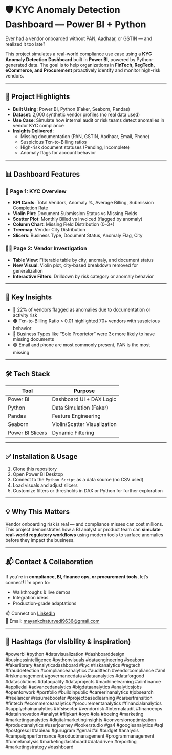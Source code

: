 # 🛡️ KYC Anomaly Detection Dashboard — Power BI + Python

Ever had a vendor onboarded without PAN, Aadhaar, or GSTIN — and realized it too late?

This project simulates a real-world compliance use case using a **KYC Anomaly Detection Dashboard** built in **Power BI**, powered by Python-generated data. The goal is to help organizations in **FinTech, RegTech, eCommerce, and Procurement** proactively identify and monitor high-risk vendors.

---

## 📌 Project Highlights

- **Built Using**: Power BI, Python (Faker, Seaborn, Pandas)
- **Dataset**: 2,000 synthetic vendor profiles (no real data used)
- **Use Case**: Simulate how internal audit or risk teams detect anomalies in vendor KYC compliance
- **Insights Delivered**:
  - Missing documentation (PAN, GSTIN, Aadhaar, Email, Phone)
  - Suspicious Txn-to-Billing ratios
  - High-risk document statuses (Pending, Incomplete)
  - Anomaly flags for account behavior

---

## 📊 Dashboard Features

### 📄 Page 1: KYC Overview
- **KPI Cards**: Total Vendors, Anomaly %, Average Billing, Submission Completion Rate
- **Violin Plot**: Document Submission Status vs Missing Fields
- **Scatter Plot**: Monthly Billed vs Invoiced (flagged by anomaly)
- **Column Chart**: Missing Field Distribution (0–3+)
- **Treemap**: Vendor City Distribution
- **Slicers**: Business Type, Document Status, Anomaly Flag, City

### 🕵️‍♂️ Page 2: Vendor Investigation
- **Table View**: Filterable table by city, anomaly, and document status
- **New Visual**: Violin plot, city-based breakdown removed for generalization
- **Interactive Filters**: Drilldown by risk category or anomaly behavior

---

## 🧠 Key Insights

- 🔴 22% of vendors flagged as anomalies due to documentation or activity risk
- 🟠 Txn-to-Billing Ratio > 0.01 highlighted 70+ vendors with suspicious behavior
- 🔵 Business Types like “Sole Proprietor” were 3x more likely to have missing documents
- 🟢 Email and phone are most commonly present, PAN is the most missing

---

## 🛠️ Tech Stack

| Tool         | Purpose                     |
|--------------|------------------------------|
| Power BI     | Dashboard UI + DAX Logic     |
| Python       | Data Simulation (Faker)      |
| Pandas       | Feature Engineering          |
| Seaborn      | Violin/Scatter Visualization |
| Power BI Slicers | Dynamic Filtering        |

---

## ✅ Installation & Usage

1. Clone this repository
2. Open Power BI Desktop
3. Connect to the `Python Script` as a data source (no CSV used)
4. Load visuals and adjust slicers
5. Customize filters or thresholds in DAX or Python for further exploration

---

## 💡 Why This Matters

Vendor onboarding risk is real — and compliance misses can cost millions. This project demonstrates how a BI analyst or product team can **simulate real-world regulatory workflows** using modern tools to surface anomalies before they impact the business.

---

## 📬 Contact & Collaboration

If you're in **compliance, BI, finance ops, or procurement tools**, let’s connect! I’m open to:
- Walkthroughs & live demos
- Integration ideas
- Production-grade adaptations

📫 Connect on [LinkedIn](https://www.linkedin.com/in/mayank-chaturvedi-91757a1a6/)  
📧 Email: mayankchaturvedi9636@gmail.com

---

## 🔖 Hashtags (for visibility & inspiration)
#powerbi #python #datavisualization #dashboarddesign #businessintelligence #pythonvisuals #dataengineering #seaborn #fakerlibrary #analyticsdashboard #kyc #riskanalytics #regtech #frauddetection #complianceanalytics #audittech #vendorcompliance #aml #riskmanagement #governancedata #dataanalytics #dataforgood #datasolutions #dataquality #dataprojects #machinelearning #aiinfinance #appliedai #advancedanalytics #bigdataanalytics #analyticsjobs #openforwork #portfolio #buildinpublic #careerinanalytics #jobsearch #freelancer #resumebooster #projectbasedlearning #careertransition #fintech #ecommerceanalytics #procurementanalytics #financialanalytics #supplychainanalytics #bfsisector #vendorrisk #internalaudit #financeops #datainnovation #analyst #flipkart #oyo #ola #boeing #marketing #marketinganalytics #digitalmarketinginsights #conversionoptimization #productanalytics #userjourney #lookerstudio #ga4 #googleanalytics #sql #postgresql #tableau #gurugram #genai #ai #budget #analysis #campaignperformance #productmanagement #programmanagement #funnelanalysis #marketingdashboard #datadriven #reporting #marketingstrategy #dashboard
